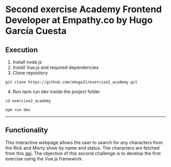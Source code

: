 # Second exercise Academy Frontend Developer at Empathy.co by Hugo García Cuesta

## Execution
1. Install node.js
2. Install Vue.js and required dependencies
3. Clone repository
```
git clone https://github.com/xHugo21/exercise2_academy.git
```
4. Run npm run dev inside the project folder
```
cd exercise2_academy
```
```
npm run dev
```

***

## Functionality
This interactive webpage allows the user to search for any characters from the Rick and Morty show by name and status. The characters are fetched from this [api](https://rickandmortyapi.com/). The objective of this second challenge is to develop the first exercise using the Vue.js framework.
